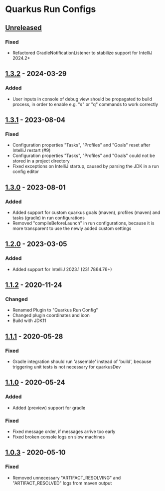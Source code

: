 # Quarkus Run Configs

## [Unreleased]

### Fixed

- Refactored GradleNotificationListener to stabilize support for IntelliJ 2024.2+

## [1.3.2] - 2024-03-29

### Added
- User inputs in console of debug view should be propagated to build process, in order to enable e.g. "s" or "q" commands to work correctly

## [1.3.1] - 2023-08-04

### Fixed
- Configuration properties "Tasks", "Profiles" and "Goals" reset after IntelliJ restart (#9)
- Configuration properties "Tasks", "Profiles" and "Goals" could not be stored in a project directory
- Fixed exceptions on IntelliJ startup, caused by parsing the JDK in a run config editor

## [1.3.0] - 2023-08-01

### Added
- Added support for custom quarkus goals (maven), profiles (maven) and tasks (gradle) in run configurations
- Removed "compileBeforeLaunch" in run configurations, because it is more transparent to use the newly added custom settings

## [1.2.0] - 2023-03-05

### Added
- Added support for IntelliJ 2023.1 (231.7864.76+)

## [1.1.2] - 2020-11-24

### Changed
- Renamed Plugin to "Quarkus Run Config"
- Changed plugin coordinates and icon
- Build with JDK11

## [1.1.1] - 2020-05-28

### Fixed
- Gradle integration should run 'assemble' instead of 'build', because triggering unit tests is not necessary for quarkusDev

## [1.1.0] - 2020-05-24

### Added
- Added (preview) support for gradle

### Fixed
- Fixed message order, if messages arrive too early
- Fixed broken console logs on slow machines

## [1.0.3] - 2020-05-10

### Fixed
- Removed unnecessary "ARTIFACT_RESOLVING" and "ARTIFACT_RESOLVED" logs from maven output

[Unreleased]: https://github.com/conceptivesolutions/quarkus-intellij-plugin/compare/v1.3.2...HEAD

[1.3.2]: https://github.com/conceptivesolutions/quarkus-intellij-plugin/compare/v1.3.1...v1.3.2
[1.3.1]: https://github.com/conceptivesolutions/quarkus-intellij-plugin/compare/v1.3.0...v1.3.1
[1.3.0]: https://github.com/conceptivesolutions/quarkus-intellij-plugin/compare/v1.2.0...v1.3.0
[1.2.0]: https://github.com/conceptivesolutions/quarkus-intellij-plugin/compare/v1.1.2...v1.2.0
[1.1.2]: https://github.com/conceptivesolutions/quarkus-intellij-plugin/compare/v1.1.1...v1.1.2
[1.1.1]: https://github.com/conceptivesolutions/quarkus-intellij-plugin/compare/v1.1.0...v1.1.1
[1.1.0]: https://github.com/conceptivesolutions/quarkus-intellij-plugin/compare/v1.0.3...v1.1.0
[1.0.3]: https://github.com/conceptivesolutions/quarkus-intellij-plugin/commits/v1.0.3

